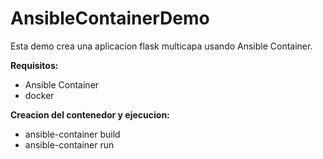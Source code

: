 # AnsibleContainerDemo

Esta demo crea una aplicacion flask multicapa usando Ansible Container.

**Requisitos:**

- Ansible Container
- docker

**Creacion del contenedor y ejecucion:**

- ansible-container build
- ansible-container run
